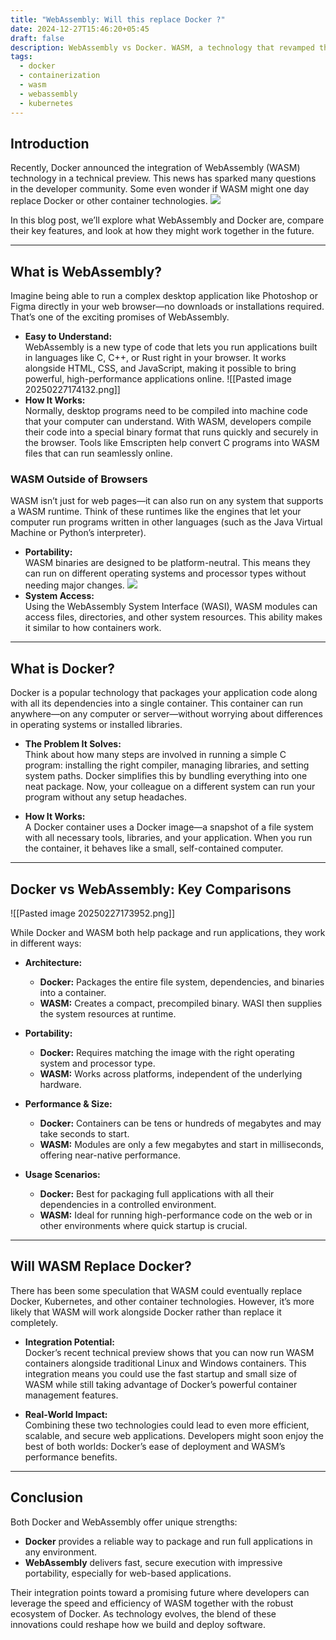 ```yaml
---
title: "WebAssembly: Will this replace Docker ?"
date: 2024-12-27T15:46:20+05:45
draft: false
description: WebAssembly vs Docker. WASM, a technology that revamped the way we thought about containerization.
tags:
  - docker
  - containerization
  - wasm
  - webassembly
  - kubernetes
---
```

## Introduction

Recently, Docker announced the integration of WebAssembly (WASM) technology in a technical preview. This news has sparked many questions in the developer community. Some even wonder if WASM might one day replace Docker or other container technologies.
![](https://lh5.googleusercontent.com/NUN7Qbg5Rvccm8AgvAvRtnUHzVtS3pcOWJZ24LM_zLP8ac2wBZV5RUVsKb4b7PQwict0hMmZPRp39N_ESdTv9oIuf2tQlIxSPaOa-dIZmDEk_cj8Hy1n0ZfOSElN9WYHbVm7jPIPVOk25xjjaBxGZGc)

In this blog post, we’ll explore what WebAssembly and Docker are, compare their key features, and look at how they might work together in the future.

---

## What is WebAssembly?

Imagine being able to run a complex desktop application like Photoshop or Figma directly in your web browser—no downloads or installations required. That’s one of the exciting promises of WebAssembly.

- **Easy to Understand:**  
    WebAssembly is a new type of code that lets you run applications built in languages like C, C++, or Rust right in your browser. It works alongside HTML, CSS, and JavaScript, making it possible to bring powerful, high-performance applications online.
![[Pasted image 20250227174132.png]]
- **How It Works:**  
    Normally, desktop programs need to be compiled into machine code that your computer can understand. With WASM, developers compile their code into a special binary format that runs quickly and securely in the browser. Tools like Emscripten help convert C programs into WASM files that can run seamlessly online.
    

### WASM Outside of Browsers

WASM isn’t just for web pages—it can also run on any system that supports a WASM runtime. Think of these runtimes like the engines that let your computer run programs written in other languages (such as the Java Virtual Machine or Python’s interpreter).

- **Portability:**  
    WASM binaries are designed to be platform-neutral. This means they can run on different operating systems and processor types without needing major changes.
![](https://kodekloud.com/blog/content/images/2023/03/Screenshot-2023-03-16-at-23.43.00.png)
- **System Access:**  
    Using the WebAssembly System Interface (WASI), WASM modules can access files, directories, and other system resources. This ability makes it similar to how containers work.

---

## What is Docker?

Docker is a popular technology that packages your application code along with all its dependencies into a single container. This container can run anywhere—on any computer or server—without worrying about differences in operating systems or installed libraries.

- **The Problem It Solves:**  
    Think about how many steps are involved in running a simple C program: installing the right compiler, managing libraries, and setting system paths. Docker simplifies this by bundling everything into one neat package. Now, your colleague on a different system can run your program without any setup headaches.
    
- **How It Works:**  
    A Docker container uses a Docker image—a snapshot of a file system with all necessary tools, libraries, and your application. When you run the container, it behaves like a small, self-contained computer.
    

---

## Docker vs WebAssembly: Key Comparisons

![[Pasted image 20250227173952.png]]

While Docker and WASM both help package and run applications, they work in different ways:

- **Architecture:**
    
    - **Docker:** Packages the entire file system, dependencies, and binaries into a container.
    - **WASM:** Creates a compact, precompiled binary. WASI then supplies the system resources at runtime.
- **Portability:**
    
    - **Docker:** Requires matching the image with the right operating system and processor type.
    - **WASM:** Works across platforms, independent of the underlying hardware.
- **Performance & Size:**
    
    - **Docker:** Containers can be tens or hundreds of megabytes and may take seconds to start.
    - **WASM:** Modules are only a few megabytes and start in milliseconds, offering near-native performance.
- **Usage Scenarios:**
    
    - **Docker:** Best for packaging full applications with all their dependencies in a controlled environment.
    - **WASM:** Ideal for running high-performance code on the web or in other environments where quick startup is crucial.

---

## Will WASM Replace Docker?

There has been some speculation that WASM could eventually replace Docker, Kubernetes, and other container technologies. However, it’s more likely that WASM will work alongside Docker rather than replace it completely.

- **Integration Potential:**  
    Docker’s recent technical preview shows that you can now run WASM containers alongside traditional Linux and Windows containers. This integration means you could use the fast startup and small size of WASM while still taking advantage of Docker’s powerful container management features.
    
- **Real-World Impact:**  
    Combining these two technologies could lead to even more efficient, scalable, and secure web applications. Developers might soon enjoy the best of both worlds: Docker’s ease of deployment and WASM’s performance benefits.
    

---

## Conclusion

Both Docker and WebAssembly offer unique strengths:

- **Docker** provides a reliable way to package and run full applications in any environment.
- **WebAssembly** delivers fast, secure execution with impressive portability, especially for web-based applications.

Their integration points toward a promising future where developers can leverage the speed and efficiency of WASM together with the robust ecosystem of Docker. As technology evolves, the blend of these innovations could reshape how we build and deploy software.
